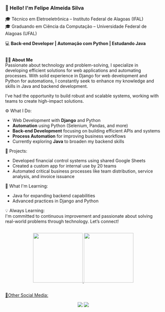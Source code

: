 ### 👋 Hello! I'm Felipe Almeida Silva
🎓 Técnico em Eletroeletrônica – Instituto Federal de Alagoas (IFAL)<br>
🎓 Graduando em Ciência da Computação – Universidade Federal de Alagoas (UFAL)

💻 <strong>Back-end Developer | Automação com Python | Estudando Java</strong>

##

👨‍💻 <strong>About Me</strong><br>
Passionate about technology and problem-solving, I specialize in developing efficient solutions for web applications and automating processes. With solid experience in Django for web development and Python for automations, I constantly seek to enhance my knowledge and skills in Java and backend development.

I’ve had the opportunity to build robust and scalable systems, working with teams to create high-impact solutions.

⚙️ What I Do:
<ul>
    <li>Web Development with <strong>Django</strong> and Python<br></li>
    <li><strong>Automation</strong> using Python (Selenium, Pandas, and more)<br></li>
    <li><strong>Back-end Development</strong> focusing on building efficient APIs and systems<br></li>
    <li><strong>Process Automation</strong> for improving business workflows<br></li>
    <li>Currently exploring <strong>Java</strong> to broaden my backend skills<br></li>
</ul>
   
🚀 Projects:<br>
<ul>
    <li>Developed financial control systems using shared Google Sheets<br></li>
    <li>Created a custom app for internal use by 20 teams<br></li>
    <li>Automated critical business processes like team distribution, service analysis, and invoice issuance<br></li>
</ul>
🌱 What I'm Learning:<br>
<ul>
    <li>Java for expanding backend capabilities<br></li>
    <li>Advanced practices in Django and Python<br></li>
</ul>
💡 Always Learning:<br>
    I'm committed to continuous improvement and passionate about solving real-world problems through technology. Let’s connect!<br>

##
<div align="center">
  <a href="https://github.com/felipealmeidasilva">
  <img height="160em" src="https://github-readme-stats.vercel.app/api?username=felipealmeidasilva&show_icons=true&theme=dark"/>
  <img height="160em" src="https://github-readme-stats.vercel.app/api/top-langs/?username=felipealmeidasilva&layout=compact&theme=dark"/>
</div>

##
📲Other Social Media: <br>
<div align="center">

<a href="https://www.instagram.com/felipealmesilv" target="_blank"><img src="https://img.shields.io/badge/Instagram-E4405F?style=for-the-badge&logo=instagram&logoColor=white" target="_blank"></a>
<a href="https://www.linkedin.com/in/felipealmeidasilvaa/" target="_blank"><img src="https://img.shields.io/badge/LinkedIn-0077B5?style=for-the-badge&logo=linkedin&logoColor=white" target="_blank"></a>

</div>

